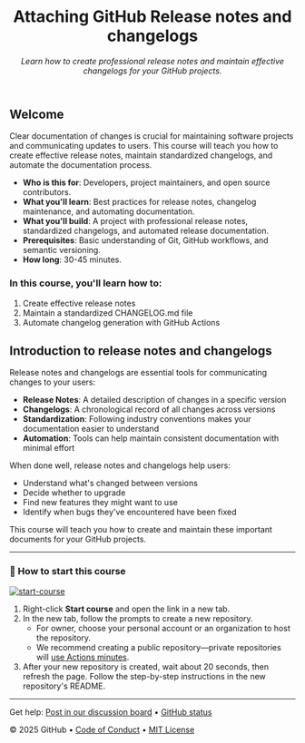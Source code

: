 <header>

<!--
  <<< Author notes: Course header >>>
  Include a 1280×640 image, course title in sentence case, and a concise description in emphasis.
  In your repository settings: enable template repository, add your 1280×640 social image, auto delete head branches.
  Add your open source license, GitHub uses MIT license.
-->

# Attaching GitHub Release notes and changelogs

_Learn how to create professional release notes and maintain effective changelogs for your GitHub projects._

</header>

<!--
  <<< Author notes: Course start >>>
  Include start button, a note about Actions minutes,
  and tell the learner why they should take the course.
-->

## Welcome

Clear documentation of changes is crucial for maintaining software projects and communicating updates to users. This course will teach you how to create effective release notes, maintain standardized changelogs, and automate the documentation process.

- **Who is this for**: Developers, project maintainers, and open source contributors.
- **What you'll learn**: Best practices for release notes, changelog maintenance, and automating documentation.
- **What you'll build**: A project with professional release notes, standardized changelogs, and automated release documentation.
- **Prerequisites**: Basic understanding of Git, GitHub workflows, and semantic versioning.
- **How long**: 30-45 minutes.

### In this course, you'll learn how to:

1. Create effective release notes
2. Maintain a standardized CHANGELOG.md file
3. Automate changelog generation with GitHub Actions

## Introduction to release notes and changelogs

Release notes and changelogs are essential tools for communicating changes to your users:

- **Release Notes**: A detailed description of changes in a specific version
- **Changelogs**: A chronological record of all changes across versions
- **Standardization**: Following industry conventions makes your documentation easier to understand
- **Automation**: Tools can help maintain consistent documentation with minimal effort

When done well, release notes and changelogs help users:
- Understand what's changed between versions
- Decide whether to upgrade
- Find new features they might want to use
- Identify when bugs they've encountered have been fixed

This course will teach you how to create and maintain these important documents for your GitHub projects.

---

### 🚀 How to start this course

[![start-course](https://user-images.githubusercontent.com/1221423/235727646-4a590299-ffe5-480d-8cd5-8194ea184546.svg)](https://github.com/new?template_owner=bryceshen1&template_name=Release-notes-and-changelogs&owner=%40me&name=Release-notes-and-changelogs&description=Learning+Release+notes+and+changelogs&visibility=public)

1. Right-click **Start course** and open the link in a new tab.
2. In the new tab, follow the prompts to create a new repository.
   - For owner, choose your personal account or an organization to host the repository.
   - We recommend creating a public repository—private repositories will [use Actions minutes](https://docs.github.com/en/billing/managing-billing-for-github-actions/about-billing-for-github-actions).
3. After your new repository is created, wait about 20 seconds, then refresh the page. Follow the step-by-step instructions in the new repository's README.

<footer>

<!--
  <<< Author notes: Footer >>>
  Add a link to get support, GitHub status page, code of conduct, license link.
-->

---

Get help: [Post in our discussion board](https://github.com/orgs/skills/discussions/categories/release-notes-and-changelogs) &bull; [GitHub status](https://www.githubstatus.com/)

&copy; 2025 GitHub &bull; [Code of Conduct](https://www.contributor-covenant.org/version/2/1/code_of_conduct/code_of_conduct.md) &bull; [MIT License](https://gh.io/mit)

</footer>
